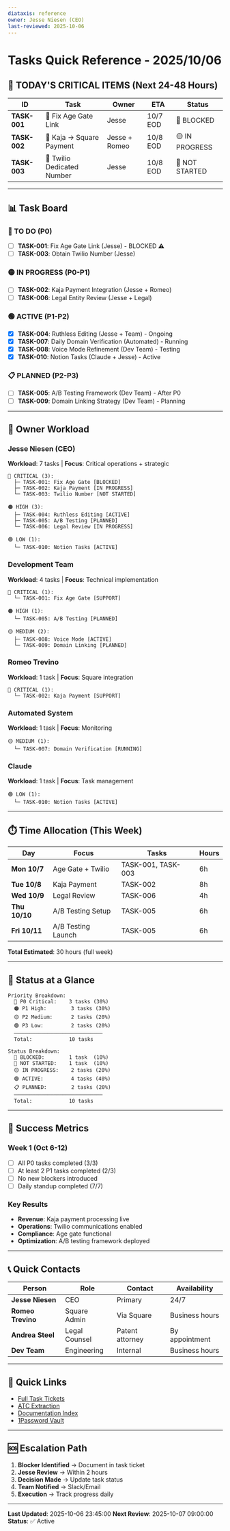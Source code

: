 ```yaml
---
diataxis: reference
owner: Jesse Niesen (CEO)
last-reviewed: 2025-10-06
---
```


# Tasks Quick Reference - 2025/10/06

## 🚨 TODAY'S CRITICAL ITEMS (Next 24-48 Hours)

| ID | Task | Owner | ETA | Status |
|----|------|-------|-----|--------|
| **TASK-001** | 🔴 Fix Age Gate Link | Jesse | 10/7 EOD | 🚨 BLOCKED |
| **TASK-002** | 🔴 Kaja → Square Payment | Jesse + Romeo | 10/8 EOD | 🟡 IN PROGRESS |
| **TASK-003** | 🔴 Twilio Dedicated Number | Jesse | 10/8 EOD | 🔴 NOT STARTED |

---

## 📊 Task Board

### 🔴 TO DO (P0)
- [ ] **TASK-001**: Fix Age Gate Link (Jesse) - BLOCKED ⚠️
- [ ] **TASK-003**: Obtain Twilio Number (Jesse)

### 🟡 IN PROGRESS (P0-P1)
- [ ] **TASK-002**: Kaja Payment Integration (Jesse + Romeo)
- [ ] **TASK-006**: Legal Entity Review (Jesse + Legal)

### 🟢 ACTIVE (P1-P2)
- [x] **TASK-004**: Ruthless Editing (Jesse + Team) - Ongoing
- [x] **TASK-007**: Daily Domain Verification (Automated) - Running
- [x] **TASK-008**: Voice Mode Refinement (Dev Team) - Testing
- [x] **TASK-010**: Notion Tasks (Claude + Jesse) - Active

### 📋 PLANNED (P2-P3)
- [ ] **TASK-005**: A/B Testing Framework (Dev Team) - After P0
- [ ] **TASK-009**: Domain Linking Strategy (Dev Team) - Planning

---

## 🎯 Owner Workload

### Jesse Niesen (CEO)
**Workload**: 7 tasks | **Focus**: Critical operations + strategic

```
🔴 CRITICAL (3):
  ├─ TASK-001: Fix Age Gate [BLOCKED]
  ├─ TASK-002: Kaja Payment [IN PROGRESS]
  └─ TASK-003: Twilio Number [NOT STARTED]

🟠 HIGH (3):
  ├─ TASK-004: Ruthless Editing [ACTIVE]
  ├─ TASK-005: A/B Testing [PLANNED]
  └─ TASK-006: Legal Review [IN PROGRESS]

🟢 LOW (1):
  └─ TASK-010: Notion Tasks [ACTIVE]
```

### Development Team
**Workload**: 4 tasks | **Focus**: Technical implementation

```
🔴 CRITICAL (1):
  └─ TASK-001: Fix Age Gate [SUPPORT]

🟠 HIGH (1):
  └─ TASK-005: A/B Testing [PLANNED]

🟡 MEDIUM (2):
  ├─ TASK-008: Voice Mode [ACTIVE]
  └─ TASK-009: Domain Linking [PLANNED]
```

### Romeo Trevino
**Workload**: 1 task | **Focus**: Square integration

```
🔴 CRITICAL (1):
  └─ TASK-002: Kaja Payment [SUPPORT]
```

### Automated System
**Workload**: 1 task | **Focus**: Monitoring

```
🟡 MEDIUM (1):
  └─ TASK-007: Domain Verification [RUNNING]
```

### Claude
**Workload**: 1 task | **Focus**: Task management

```
🟢 LOW (1):
  └─ TASK-010: Notion Tasks [ACTIVE]
```

---

## ⏱️ Time Allocation (This Week)

| Day | Focus | Tasks | Hours |
|-----|-------|-------|-------|
| **Mon 10/7** | Age Gate + Twilio | TASK-001, TASK-003 | 6h |
| **Tue 10/8** | Kaja Payment | TASK-002 | 8h |
| **Wed 10/9** | Legal Review | TASK-006 | 4h |
| **Thu 10/10** | A/B Testing Setup | TASK-005 | 6h |
| **Fri 10/11** | A/B Testing Launch | TASK-005 | 6h |

**Total Estimated**: 30 hours (full week)

---

## 🚦 Status at a Glance

```
Priority Breakdown:
  🔴 P0 Critical:    3 tasks (30%)
  🟠 P1 High:        3 tasks (30%)
  🟡 P2 Medium:      2 tasks (20%)
  🟢 P3 Low:         2 tasks (20%)
  ─────────────────────────────
  Total:            10 tasks

Status Breakdown:
  🚨 BLOCKED:        1 task  (10%)
  🔴 NOT STARTED:    1 task  (10%)
  🟡 IN PROGRESS:    2 tasks (20%)
  🟢 ACTIVE:         4 tasks (40%)
  📋 PLANNED:        2 tasks (20%)
  ─────────────────────────────
  Total:            10 tasks
```

---

## 🎯 Success Metrics

### Week 1 (Oct 6-12)
- [ ] All P0 tasks completed (3/3)
- [ ] At least 2 P1 tasks completed (2/3)
- [ ] No new blockers introduced
- [ ] Daily standup completed (7/7)

### Key Results
- **Revenue**: Kaja payment processing live
- **Operations**: Twilio communications enabled
- **Compliance**: Age gate functional
- **Optimization**: A/B testing framework deployed

---

## 📞 Quick Contacts

| Person | Role | Contact | Availability |
|--------|------|---------|--------------|
| **Jesse Niesen** | CEO | Primary | 24/7 |
| **Romeo Trevino** | Square Admin | Via Square | Business hours |
| **Andrea Steel** | Legal Counsel | Patent attorney | By appointment |
| **Dev Team** | Engineering | Internal | Business hours |

---

## 🔗 Quick Links

- [Full Task Tickets](./TASK_TICKETS_2025-10-06.md)
- [ATC Extraction](../analysis/ATC_KEY_INFO_EXTRACTION_2025-10-06.md)
- [Documentation Index](../INDEX.md)
- [1Password Vault](https://reggiedro.1password.com)

---

## 🆘 Escalation Path

1. **Blocker Identified** → Document in task ticket
2. **Jesse Review** → Within 2 hours
3. **Decision Made** → Update task status
4. **Team Notified** → Slack/Email
5. **Execution** → Track progress daily

---

**Last Updated**: 2025-10-06 23:45:00
**Next Review**: 2025-10-07 09:00:00
**Status**: ✅ Active
